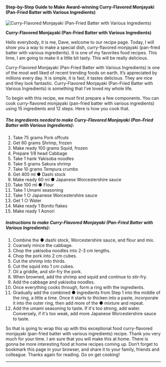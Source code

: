             

#### Step-by-Step Guide to Make Award-winning Curry-Flavored Monjayaki (Pan-Fried Batter with Various Ingredients)

![Curry-Flavored Monjayaki (Pan-Fried Batter with Various Ingredients)](https://img-global.cpcdn.com/recipes/4812651642224640/751x532cq70/curry-flavored-monjayaki-pan-fried-batter-with-various-ingredients-recipe-main-photo.jpg)

**Curry-Flavored Monjayaki (Pan-Fried Batter with Various Ingredients)**

Hello everybody, it is me, Dave, welcome to our recipe page. Today, I will show you a way to make a special dish, curry-flavored monjayaki (pan-fried batter with various ingredients). It is one of my favorites food recipes. This time, I am going to make it a little bit tasty. This will be really delicious.

Curry-Flavored Monjayaki (Pan-Fried Batter with Various Ingredients) is one of the most well liked of recent trending foods on earth. It’s appreciated by millions every day. It is simple, it is fast, it tastes delicious. They are nice and they look fantastic. Curry-Flavored Monjayaki (Pan-Fried Batter with Various Ingredients) is something that I’ve loved my whole life.

To begin with this recipe, we must first prepare a few components. You can cook curry-flavored monjayaki (pan-fried batter with various ingredients) using 15 ingredients and 12 steps. Here is how you cook that.

##### The ingredients needed to make Curry-Flavored Monjayaki (Pan-Fried Batter with Various Ingredients):

1.  Take 75 grams Pork offcuts
2.  Get 60 grams Shrimp, frozen
3.  Make ready 100 grams Squid, frozen
4.  Prepare 1/8 head Cabbage
5.  Take 1 hank Yakisoba noodles
6.  Take 5 grams Sakura shrimp
7.  Take 10 grams Tempura crumbs
8.  Get 400 ml ● Dashi stock
9.  Make ready 60 ml ● Japanese Worcestershire sauce
10.  Take 100 ml ● Flour
11.  Take 1 Umami seasoning
12.  Take 1 ○ Japanese Worcestershire sauce
13.  Get 1 ○ Water
14.  Make ready 1 Bonito flakes
15.  Make ready 1 Aonori

##### Instructions to make Curry-Flavored Monjayaki (Pan-Fried Batter with Various Ingredients):

1.  Combine the ● dashi stock, Worcestershire sauce, and flour and mix.
2.  Coarsely mince the cabbage.
3.  Chop the yakisoba noodles into 2-3 cm lengths.
4.  Chop the pork into 2 cm cubes.
5.  Cut the shrimp into thirds.
6.  Cut the squid into 1 cm cubes.
7.  Oil a griddle, and stir-fry the pork.
8.  When browned, add the shrimp and squid and continue to stir-fry.
9.  Add the cabbage and yakisoba noodles.
10.  Once everything cooks through, form a ring with the ingredients.
11.  Gradually add the combined ● ingredients from Step 1 into the middle of the ring, a little a time. Once it starts to thicken into a paste, incorporate it into the outer ring, then add more of the ● mixture and repeat.
12.  Add the umami seasoning to taste. If it's too strong, add water. Conversely, if it's too weak, add more Japanese Worcestershire sauce to taste.

So that is going to wrap this up with this exceptional food curry-flavored monjayaki (pan-fried batter with various ingredients) recipe. Thank you very much for your time. I am sure that you will make this at home. There is gonna be more interesting food at home recipes coming up. Don’t forget to bookmark this page in your browser, and share it to your family, friends and colleague. Thanks again for reading. Go on get cooking!

* * *